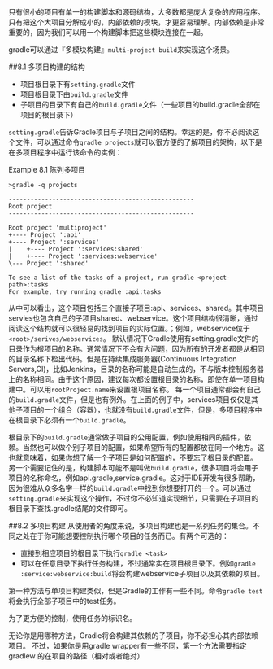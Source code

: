 只有很小的项目有单一的构建脚本和源码结构，大多数都是庞大复杂的应用程序。只有把这个大项目分解成小的，内部依赖的模块，才更容易理解。内部依赖是非常重要的，因为我们可以用一个构建脚本把这些模块连接在一起。

gradle可以通过『多模块构建』`multi-project build`来实现这个场景。


##8.1 多项目构建的结构

* 项目根目录下有`setting.gradle`文件
* 项目根目录下由`build.gradle`文件
* 子项目的目录下有自己的`build.gradle`文件（一些项目的build.gradle全部在项目的根目录下）

`setting.gradle`告诉Gradle项目与子项目之间的结构。幸运的是，你不必阅读这个文件，可以通过命令`gradle projects`就可以很方便的了解项目的架构，以下是在多项目程序中运行该命令的实例：

Example 8.1 陈列多项目
```
>gradle -q projects

---------------------------------------------------
Root project
---------------------------------------------------

Root project 'multiproject'
+---- Project ':api'
+---- Project ':services'
|    +---- Project ':services:shared'
|    +---- Project ':services:webservice'
\--- Project ':shared'

To see a list of the tasks of a project, run gradle <project-path>:tasks
For example, try running gradle :api:tasks
```
从中可以看出，这个项目包括三个直接子项目:api、services、shared。其中项目servies也包含自己的子项目shared、webservice。这个项目结构很清晰，通过阅读这个结构就可以很轻易的找到项目的实际位置。；例如，webservice位于`<root>/serives/webservices`。
默认情况下Gradle使用有setting.gradle文件的目录作为根项目的名称。通常情况下不会有大问题，因为所有的开发者都是从相同的目录名称下检出代码。但是在持续集成服务器(Continuous Integration Servers,CI)，比如Jenkins，目录的名称可能是自动生成的，不与版本控制服务器上的名称相同。由于这个原因，建议每次都设置根目录的名称，即使在单一项目构建中。可以用`rootProject.name`来设置根项目名称。
每一个项目通常都会有自己的`build.gradle`文件，但是也有例外。在上面的例子中，services项目仅仅是其他子项目的一个组合（容器），也就没有`build.gradle`文件，但是，多项目程序中在根目录下必须有一个`build.gradle`。

根目录下的`build.gradle`通常做子项目的公用配置，例如使用相同的插件，依赖。当然也可以做个别子项目的配置，如果希望所有的配置都放在同一个地方。这也就意味着，如果你想了解一个子项目是如何配置的，不要忘了根目录的配置。
另一个需要记住的是，构建脚本可能不是叫做`build.gradle`，很多项目将会用子项目的名称命名，例如api.gradle,service.gradle。这对于IDE开发有很多帮助，因为很难从众多名字一样的`build.gradle`中找到你想要打开的一个。可以通过`setting.gradle`来实现这个操作，不过你不必知道实现细节，只需要在子项目的根目录下查找.gradle结尾的文件即可。

##8.2 多项目构建
从使用者的角度来说，多项目构建也是一系列任务的集合。不同之处在于你可能想要控制执行哪个项目的任务而已。有两个可选的：
* 直接到相应项目的根目录下执行`gradle <task>`
* 可以在任意目录下执行任务构建，不过通常实在项目根目录下。例如`gradle :service:webservice:build`将会构建webservice子项目以及其依赖的项目。

第一种方法与单项目构建类似，但是Gradle的工作有一些不同。命令`gradle test`将会执行全部子项目中的test任务。

为了更方便的控制，使用任务的标识名。

无论你是用哪种方法，Gradle将会构建其依赖的子项目，你不必担心其内部依赖项目。
不过，如果你是用gradle wrapper有一些不同，第一个方法需要指定gradlew 的在项目的路径（相对或者绝对）


